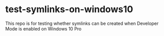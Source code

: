 # test-symlinks-on-windows10
This repo is for testing whether symlinks can be created when Developer Mode is enabled on Windows 10 Pro
